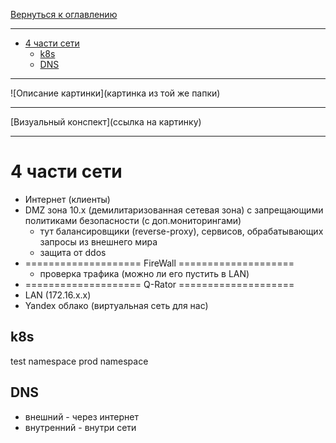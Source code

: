 [Вернуться к оглавлению](https://github.com/engine-it-in/different-level-task/blob/main/README.md)
***
* [4 части сети](#4-части-сети)
  * [k8s](#k8s)
  * [DNS](#dns)
***
![Описание картинки](картинка из той же папки)
***
[Визуальный конспект](ссылка на картинку)
***

# 4 части сети

- Интернет (клиенты)
- DMZ зона 10.x (демилитаризованная сетевая зона) с запрещающими политиками безопасности 
(с доп.мониторингами)
    - тут балансировщики (reverse-proxy), сервисов, обрабатывающих запросы из внешнего мира
    - защита от ddos
- ==================== FireWall ====================
    - проверка трафика (можно ли его пустить в LAN)
- ==================== Q-Rator ====================
- LAN (172.16.x.x)
- Yandex облако (виртуальная сеть для нас)

## k8s
test namespace
prod namespace

## DNS
- внешний - через интернет
- внутренний - внутри сети